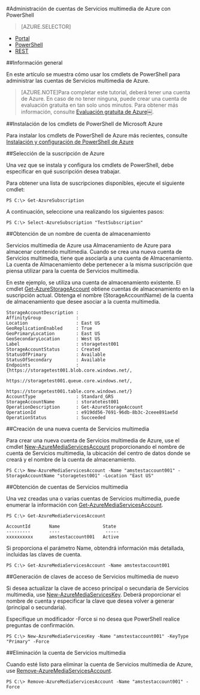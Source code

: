 <properties 
	pageTitle="Administración de cuentas de Servicios multimedia de Azure con PowerShell" 
	description="Aprenda a administrar las cuentas de Servicios multimedia de Azure con los cmdlets de PowerShell." 
	authors="Juliako" 
	manager="dwrede" 
	editor="" 
	services="media-services" 
	documentationCenter=""/>

<tags 
	ms.service="media-services" 
	ms.workload="media" 
	ms.tgt_pltfrm="na" 
	ms.devlang="na" 
	ms.topic="article" 
	ms.date="06/16/2015" 
	ms.author="juliako"/>


#Administración de cuentas de Servicios multimedia de Azure con PowerShell

> [AZURE.SELECTOR]
- [Portal](media-services-create-account.md)
- [PowerShell](media-services-manage-with-powershell.md)
- [REST](https://msdn.microsoft.com/library/azure/dn167014.aspx)

##Información general 

En este artículo se muestra cómo usar los cmdlets de PowerShell para administrar las cuentas de Servicios multimedia de Azure.

>[AZURE.NOTE]Para completar este tutorial, deberá tener una cuenta de Azure. En caso de no tener ninguna, puede crear una cuenta de evaluación gratuita en tan solo unos minutos. Para obtener más información, consulte <a href="http://www.windowsazure.com/pricing/free-trial/?WT.mc_id=A8A8397B5" target="_blank">Evaluación gratuita de Azure￼</a>.

##Instalación de los cmdlets de PowerShell de Microsoft Azure

Para instalar los cmdlets de PowerShell de Azure más recientes, consulte [Instalación y configuración de PowerShell de Azure](../powershell-install-configure.md)

##Selección de la suscripción de Azure

Una vez que se instala y configura los cmdlets de PowerShell, debe especificar en qué suscripción desea trabajar.

Para obtener una lista de suscripciones disponibles, ejecute el siguiente cmdlet:

	PS C:\> Get-AzureSubscription

A continuación, seleccione una realizando los siguientes pasos:

	PS C:\> Select-AzureSubscription "TestSubscription"

 
##Obtención de un nombre de cuenta de almacenamiento

Servicios multimedia de Azure usa Almacenamiento de Azure para almacenar contenido multimedia. Cuando se crea una nueva cuenta de Servicios multimedia, tiene que asociarla a una cuenta de Almacenamiento. La cuenta de Almacenamiento debe pertenecer a la misma suscripción que piensa utilizar para la cuenta de Servicios multimedia.

En este ejemplo, se utiliza una cuenta de almacenamiento existente. El cmdlet [Get-AzureStorageAccount](https://msdn.microsoft.com/library/azure/dn495134.aspx) obtiene cuentas de almacenamiento en la suscripción actual. Obtenga el nombre (StorageAccountName) de la cuenta de almacenamiento que desee asociar a la cuenta multimedia.

	StorageAccountDescription : 
	AffinityGroup             :
	Location                  : East US
	GeoReplicationEnabled     : True
	GeoPrimaryLocation        : East US
	GeoSecondaryLocation      : West US
	Label                     : storagetest001
	StorageAccountStatus      : Created
	StatusOfPrimary           : Available
	StatusOfSecondary         : Available
	Endpoints                 : {https://storagetest001.blob.core.windows.net/,
	                            https://storagetest001.queue.core.windows.net/,
	                            https://storagetest001.table.core.windows.net/}
	AccountType               : Standard_GRS
	StorageAccountName        : storatetest001
	OperationDescription      : Get-AzureStorageAccount
	OperationId               : e919dd56-7691-96db-8b3c-2ceee891ae5d
	OperationStatus           : Succeeded

##Creación de una nueva cuenta de Servicios multimedia

Para crear una nueva cuenta de Servicios multimedia de Azure, use el cmdlet [New-AzureMediaServicesAccount](https://msdn.microsoft.com/library/azure/dn495286.aspx) proporcionando el nombre de cuenta de Servicios multimedia, la ubicación del centro de datos donde se creará y el nombre de la cuenta de almacenamiento.


	PS C:\> New-AzureMediaServicesAccount -Name "amstestaccount001" -StorageAccountName "storagetest001" -Location "East US"

##Obtención de cuentas de Servicios multimedia

Una vez creadas una o varias cuentas de Servicios multimedia, puede enumerar la información con [Get-AzureMediaServicesAccount](https://msdn.microsoft.com/library/azure/dn495286.aspx).

	
	PS C:\> Get-AzureMediaServicesAccount
	
	AccountId		Name				State
	---------       ----       			 -----
	xxxxxxxxxx      amstestaccount001   Active

Si proporciona el parámetro Name, obtendrá información más detallada, incluidas las claves de cuenta.

	PS C:\> Get-AzureMediaServicesAccount -Name amstestaccount001

##Generación de claves de acceso de Servicios multimedia de nuevo

Si desea actualizar la clave de acceso principal o secundaria de Servicios multimedia, use [New-AzureMediaServicesKey](https://msdn.microsoft.com/library/azure/dn495215.aspx). Deberá proporcionar el nombre de cuenta y especificar la clave que desea volver a generar (principal o secundaria).

Especifique un modificador -Force si no desea que PowerShell realice preguntas de confirmación.

	PS C:\> New-AzureMediaServicesKey -Name "amstestaccount001" -KeyType "Primary" -Force

##Eliminación la cuenta de Servicios multimedia

Cuando esté listo para eliminar la cuenta de Servicios multimedia de Azure, use [Remove-AzureMediaServicesAccount](https://msdn.microsoft.com/library/azure/dn495220.aspx).

	PS C:\> Remove-AzureMediaServicesAccount -Name "amstestaccount001" -Force

 

<!---HONumber=August15_HO6-->